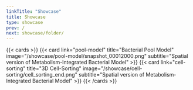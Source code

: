 ```yaml
---
linkTitle: "Showcase"
title: Showcase
type: showcase
prev: /
next: showcase/folder/
---
```


{{< cards >}}
    {{<
        card link="pool-model"
        title="Bacterial Pool Model"
        image="/showcase/pool-model/snapshot_00012000.png"
        subtitle="Spatial version of Metabolism-Integrated Bacterial Model"
    >}}
    {{<
        card link="cell-sorting"
        title="3D Cell-Sorting"
        image="/showcase/cell-sorting/cell_sorting_end.png"
        subtitle="Spatial version of Metabolism-Integrated Bacterial Model"
    >}}
{{< /cards >}}
